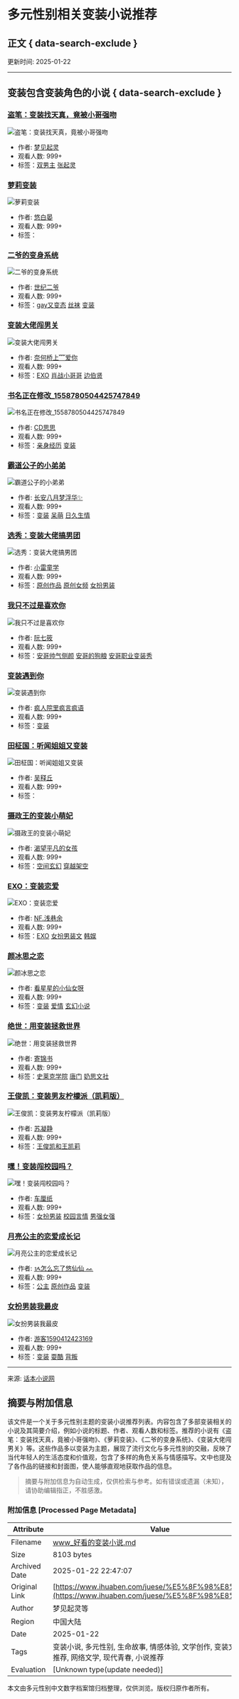 # 多元性别相关变装小说推荐

## 正文 { data-search-exclude }


更新时间: 2025-01-22

---

## 变装包含变装角色的小说 { data-search-exclude }

### [盗笔：变装找天真，竟被小哥强吻](https://www.ihuaben.com/book/9680218.html)
![盗笔：变装找天真，竟被小哥强吻](https://piccn.ihuaben.com/pic/book/default.jpg?x-oss-process=image/resize,w_210/format,webp)
- 作者: [梦见起灵](https://user.ihuaben.com/85044819)
- 观看人数: 999+ 
- 标签：[双男主](https://www.ihuaben.com/category/shuangnanzhu/) [张起灵](https://www.ihuaben.com/category/zhangqiling/)

### [萝莉变装](https://www.ihuaben.com/book/12042846.html)
![萝莉变装](https://piccn.ihuaben.com/pic/book/202407/2421/1721826176908-3BEA65p20y_960-1280.png?x-oss-process=image/resize,w_210/format,webp)
- 作者: [悠白晏](https://user.ihuaben.com/119698675)
- 观看人数: 999+ 
- 标签：

### [二爷的变身系统](https://www.ihuaben.com/book/3307312.html)
![二爷的变身系统](https://piccn.ihuaben.com/pic/book/202002/1011/1581303703913-RO25PMk306_600-800.jpeg?x-oss-process=image/resize,w_210/format,webp)
- 作者: [世纪二爷](https://user.ihuaben.com/25601825)
- 观看人数: 999+ 
- 标签：[gay又变态](https://www.ihuaben.com/category/gayyoubiantai/) [丝袜](https://www.ihuaben.com/category/siwa/) [变装](https://www.ihuaben.com/category/bianzhuang/)

### [变装大佬闯男关](https://www.ihuaben.com/book/1847293.html)
![变装大佬闯男关](https://piccn.ihuaben.com/pic/book/201810/13031903-1540090405601-5A8j9uNL5Q_420-560.jpeg?x-oss-process=image/resize,w_210/format,webp)
- 作者: [奈何桥上﹌爱你](https://user.ihuaben.com/13031903)
- 观看人数: 999+ 
- 标签：[EXO](https://www.ihuaben.com/category/exo/) [肖战小哥哥](https://www.ihuaben.com/category/xiaozhanxiaogege/) [边伯贤](https://www.ihuaben.com/category/bianboxian/)

### [书名正在修改_1558780504425747849](https://www.ihuaben.com/book/1325638.html)
![书名正在修改_1558780504425747849](https://piccn.ihuaben.com/pic/book/201806/8914041-1528053516679-63y1375792_420-560.jpeg?x-oss-process=image/resize,w_210/format,webp)
- 作者: [CD思思](https://user.ihuaben.com/8914041)
- 观看人数: 999+ 
- 标签：[亲身经历](https://www.ihuaben.com/category/qinshenjingli/) [变装](https://www.ihuaben.com/category/bianzhuang/)

### [霸道公子的小弟弟](https://www.ihuaben.com/book/385770.html)
![霸道公子的小弟弟](https://piccn.ihuaben.com/pic/book/201707/1499312892445-K78H2Y4mne.jpeg?x-oss-process=image/resize,w_210/format,webp)
- 作者: [长安八月梦浮华✨](https://user.ihuaben.com/2291788)
- 观看人数: 999+ 
- 标签：[变装](https://www.ihuaben.com/category/bianzhuang/) [呆萌](https://www.ihuaben.com/category/daimeng/) [日久生情](https://www.ihuaben.com/category/rijiushengqing/)

### [选秀：变装大佬搞男团](https://www.ihuaben.com/book/5588589.html)
![选秀：变装大佬搞男团](https://piccn.ihuaben.com/pic/book/202111/0221/1635860524058-r25pE32668_960-1280.jpeg?x-oss-process=image/resize,w_210/format,webp)
- 作者: [小雷童学](https://user.ihuaben.com/26233206)
- 观看人数: 999+ 
- 标签：[原创作品](https://www.ihuaben.com/category/yuanchuangzuopin/) [原创女频](https://www.ihuaben.com/category/yuanchuangnvpin/) [女扮男装](https://www.ihuaben.com/category/nvbannanzhuang/)

### [我只不过是喜欢你](https://www.ihuaben.com/book/3705762.html)
![我只不过是喜欢你](https://piccn.ihuaben.com/pic/book/202004/0110/1585708280197-1b5ONt996d_956-1274.jpeg?x-oss-process=image/resize,w_210/format,webp)
- 作者: [阮七筱](https://user.ihuaben.com/28086436)
- 观看人数: 999+ 
- 标签：[安哥帅气侧颜](https://www.ihuaben.com/category/angeshuaiqiceyan/) [安哥的狗粮](https://www.ihuaben.com/category/angedegouliang/) [安哥职业变装秀](https://www.ihuaben.com/category/angezhiyebianzhuangxiu/)

### [变装遇到你](https://www.ihuaben.com/book/378145.html)
![变装遇到你](https://piccn.ihuaben.com/pic/book/default.jpg?x-oss-process=image/resize,w_210/format,webp)
- 作者: [疯人院里疯言疯语](https://user.ihuaben.com/2201199)
- 观看人数: 999+ 
- 标签：[变装](https://www.ihuaben.com/category/bianzhuang/)

### [田柾国：听闻姐姐又变装](https://www.ihuaben.com/book/7312018.html)
![田柾国：听闻姐姐又变装](https://piccn.ihuaben.com/pic/book/202201/0215/1641109541676-ODu3h72aO1_960-1278.jpeg?x-oss-process=image/resize,w_210/format,webp)
- 作者: [吴释丘](https://user.ihuaben.com/14954295)
- 观看人数: 999+ 
- 标签：

### [摄政王的变装小萌妃](https://www.ihuaben.com/book/913789.html)
![摄政王的变装小萌妃](https://piccn.ihuaben.com/pic/book/201802/1519403189494-n55Ac1477L.jpeg?x-oss-process=image/resize,w_210/format,webp)
- 作者: [渴望平凡的女孩](https://user.ihuaben.com/6775795)
- 观看人数: 999+ 
- 标签：[空间玄幻](https://www.ihuaben.com/category/kongjianxuanhuan/) [穿越架空](https://www.ihuaben.com/category/chuanyuejiakong/)

### [EXO：变装恋爱](https://www.ihuaben.com/book/850130.html)
![EXO：变装恋爱](https://piccn.ihuaben.com/pic/book/201802/1517673073021-LVy4r31m18.jpeg?x-oss-process=image/resize,w_210/format,webp)
- 作者: [NF.浅巷余](https://user.ihuaben.com/5803335)
- 观看人数: 999+ 
- 标签：[EXO](https://www.ihuaben.com/category/exo/) [女扮男装文](https://www.ihuaben.com/category/nvbannanzhuangwen/) [韩娱](https://www.ihuaben.com/category/hanyu/)

### [颜冰思之恋](https://www.ihuaben.com/book/1805916.html)
![颜冰思之恋](https://piccn.ihuaben.com/pic/book/201810/12731294-1538805720227-5q0m09p782_420-560.jpeg?x-oss-process=image/resize,w_210/format,webp)
- 作者: [看星星的小仙女呀](https://user.ihuaben.com/12731294)
- 观看人数: 999+ 
- 标签：[变装](https://www.ihuaben.com/category/bianzhuang/) [爱情](https://www.ihuaben.com/category/aiqing/) [玄幻小说](https://www.ihuaben.com/category/xuanhuanxiaoshuo/)

### [绝世：用变装拯救世界](https://www.ihuaben.com/book/6967986.html)
![绝世：用变装拯救世界](https://piccn.ihuaben.com/pic/book/202110/2223/1634915437323-7C764Ks1fO_960-1280.jpeg?x-oss-process=image/resize,w_210/format,webp)
- 作者: [寄锦书](https://user.ihuaben.com/54596222)
- 观看人数: 999+ 
- 标签：[史莱克学院](https://www.ihuaben.com/category/shilaikexueyuan/) [唐门](https://www.ihuaben.com/category/tangmen/) [奶思文社](https://www.ihuaben.com/category/naisiwenshe/)

### [王俊凯：变装男友柠檬派（凯莉版）](https://www.ihuaben.com/book/5695281.html)
![王俊凯：变装男友柠檬派（凯莉版）](https://piccn.ihuaben.com/pic/book/202103/2618/1616753031151-77K9X0TP05_281-374.jpeg?x-oss-process=image/resize,w_210/format,webp)
- 作者: [苏凝静](https://user.ihuaben.com/34743147)
- 观看人数: 999+ 
- 标签：[王俊凯和王凯莉](https://www.ihuaben.com/category/wangjunkaihewangkaili/)

### [嘿！变装闯校园吗？](https://www.ihuaben.com/book/4508694.html)
![嘿！变装闯校园吗？](https://piccn.ihuaben.com/pic/book/202102/0419/1612439334228-76wuR9UG30_960-1280.jpeg?x-oss-process=image/resize,w_210/format,webp)
- 作者: [车厘纸](https://user.ihuaben.com/26576296)
- 观看人数: 999+ 
- 标签：[女扮男装](https://www.ihuaben.com/category/nvbannanzhuang/) [校园言情](https://www.ihuaben.com/category/xiaoyuanyanqing/) [男强女强](https://www.ihuaben.com/category/nanqiangnvqiang3/)

### [月亮公主的恋爱成长记](https://www.ihuaben.com/book/4415643.html)
![月亮公主的恋爱成长记](https://piccn.ihuaben.com/pic/book/202007/1522/1594823608526-2YP9W1j937_720-960.jpeg?x-oss-process=image/resize,w_210/format,webp)
- 作者: [ᝰ怎么忘了悠仙仙 ᨐ](https://user.ihuaben.com/32368547)
- 观看人数: 999+ 
- 标签：[公主](https://www.ihuaben.com/category/gongzhu/) [原创作品](https://www.ihuaben.com/category/yuanchuangzuopin/) [变装](https://www.ihuaben.com/category/bianzhuang/)

### [女扮男装我最皮](https://www.ihuaben.com/book/4127140.html)
![女扮男装我最皮](https://piccn.ihuaben.com/pic/book/202005/2606/1590445021694-44X13b7W6H_525-700.jpeg?x-oss-process=image/resize,w_210/format,webp)
- 作者: [游客1590412423169](https://user.ihuaben.com/30541135)
- 观看人数: 999+ 
- 标签：[变装](https://www.ihuaben.com/category/bianzhuang/) [耍酷](https://www.ihuaben.com/category/shuaku/) [背叛](https://www.ihuaben.com/category/beipan/)

---

来源: [话本小说网](https://www.ihuaben.com/juese/变装/)
<!-- tcd_original_link https://www.ihuaben.com/juese/%E5%8F%98%E8%A3%85/ -->


## 摘要与附加信息

<!-- tcd_abstract -->
该文件是一个关于多元性别主题的变装小说推荐列表。内容包含了多部变装相关的小说及其简要介绍，例如小说的标题、作者、观看人数和标签。推荐的小说有《盗笔：变装找天真，竟被小哥强吻》、《萝莉变装》、《二爷的变身系统》、《变装大佬闯男关》等。这些作品多以变装为主题，展现了流行文化与多元性别的交融，反映了当代年轻人的生活态度和价值观，包含了多样的角色关系与情感描写。文中也提及了各作品的链接和封面图，使人能够直观地获取作品的信息。
<!-- tcd_abstract_end -->

> 摘要与附加信息为自动生成，仅供检索与参考。如有错误或遗漏（未知），请协助编辑指正，不胜感激。

### 附加信息 [Processed Page Metadata]

| Attribute       | Value                                  |
|-----------------|----------------------------------------|
| Filename        | www_好看的变装小说.md                             |
| Size            | 8103 bytes                           |
| Archived Date   | 2025-01-22 22:47:07                             |
| Original Link   | [https://www.ihuaben.com/juese/%E5%8F%98%E8%A3%85/](https://www.ihuaben.com/juese/%E5%8F%98%E8%A3%85/)                       |
| Author          | 梦见起灵等                               |
| Region          | 中国大陆                               |
| Date            | 2025-01-22                                 |
| Tags            | 变装小说, 多元性别, 生命故事, 情感体验, 文学创作, 变装文化, 网友推荐, 网络文学, 现代青春, 小说推荐                                 |
| Evaluation            | [Unknown type(update needed)]                                 |
<!-- tcd_table_end -->

本文由多元性别中文数字档案馆归档整理，仅供浏览。版权归原作者所有。
